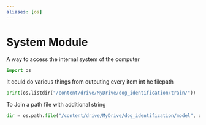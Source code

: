 ```yaml
---
aliases: [os]
---
```

# System Module
A way to access the internal system of the computer
```python
import os
```

It could do various things from outputing every item int he filepath
```python
print(os.listdir("/content/drive/MyDrive/dog_identification/train/"))
```

To Join a path file with additional string
```python
dir = os.path.file("/content/drive/MyDrive/dog_identification/model", datetime.now().strftime("%Y"))
```

